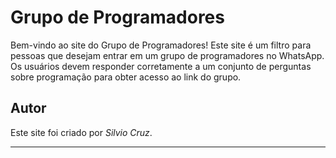 # Grupo de Programadores

Bem-vindo ao site do Grupo de Programadores! Este site é um filtro para pessoas que desejam entrar em um grupo de programadores no WhatsApp. Os usuários devem responder corretamente a um conjunto de perguntas sobre programação para obter acesso ao link do grupo.

## Autor

Este site foi criado por *Silvio Cruz*.

---
